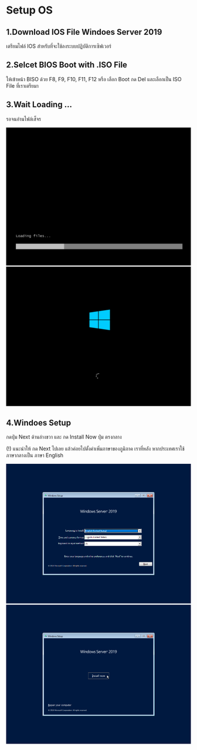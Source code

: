 # Setup OS

## 1.Download IOS File Windoes Server 2019

เตรียมไฟล์ IOS สำหรับที่จะใช้ลงระบบปฏิบัติการเซิฟเวอร์

## 2.Selcet BIOS Boot with .ISO File

ให้เข้าหน้า BISO ด้วย F8, F9, F10, F11, F12 หรือ เลือก Boot กด Del และเลือกเป็น ISO File ที่เราเตรียมา

## 3.Wait Loading ...

รอจนอ่านไฟล์เส็จร

![](<.gitbook/assets/image (2).png>)![](<.gitbook/assets/image (1).png>)

## 4.Windoes Setup

กดปุ่ม Next ด้านล่างขวา และ กด Install Now ปุ่ม ตรงกลาง

(!) แนะนำให้ กด Next ไปเลย แล้วค่อยไปตั้งค่าเพิ่มภาษาของภูมิภาค  เราที่หลัง หากประเทศเราใช้ภาษากลางเป็น ภาษา English

![](.gitbook/assets/image.png)![](<.gitbook/assets/image (3).png>)

###

